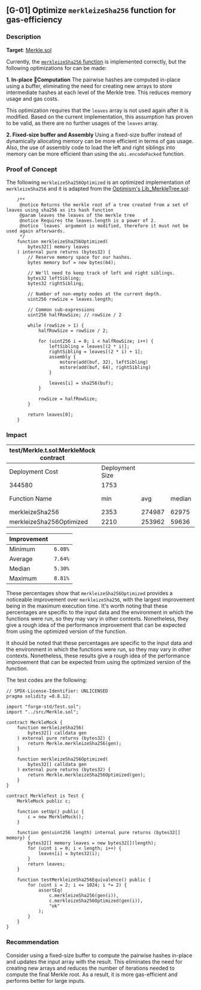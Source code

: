 ## [G-01] Optimize `merkleizeSha256` function for gas-efficiency

### Description
**Target**: [Merkle.sol](https://github.com/code-423n4/2023-04-eigenlayer/blob/main/src/contracts/libraries/Merkle.sol)

Currently, the [`merkleizeSha256` function](https://github.com/code-423n4/2023-04-eigenlayer/blob/main/src/contracts/libraries/Merkle.sol#L129-L153
) is implemented correctly, but the following optimizations for can be made:

**1. In-place Computation**
The pairwise hashes are computed in-place using a buffer, eliminating the need for creating new arrays to store intermediate hashes at each level of the Merkle tree. This reduces memory usage and gas costs.

This optimization requires that the `leaves` array is not used again after it is modified. Based on the current implementation, this assumption has proven to be valid, as there are no further usages of the `leaves` array.

**2. Fixed-size buffer and Assembly**
Using a fixed-size buffer instead of dynamically allocating memory can be more efficient in terms of gas usage. Also, the use of assembly code to load the left and right siblings into memory can be more efficient than using the `abi.encodePacked` function.

### Proof of Concept

The following `merkleizeSha256Optimized` is an optimized implementation of `merkleizeSha256` and it is adapted from the [Optimism's Lib_MerkleTree.sol](https://github.com/ethereum-optimism/optimism/blob/e6f1f61c569dbabffa2cfe6129e8e23a8646ffca/packages/contracts/contracts/libraries/utils/Lib_MerkleTree.sol#L13-L22):
```solidity
    /**
     @notice Returns the merkle root of a tree created from a set of leaves using sha256 as its hash function
     @param leaves the leaves of the merkle tree
     @notice Requires the leaves.length is a power of 2.
     @notice `leaves` argument is modified, therefore it must not be used again afterwards.
     */
    function merkleizeSha256Optimized(
        bytes32[] memory leaves
    ) internal pure returns (bytes32) {
        // Reserve memory space for our hashes.
        bytes memory buf = new bytes(64);

        // We'll need to keep track of left and right siblings.
        bytes32 leftSibling;
        bytes32 rightSibling;

        // Number of non-empty nodes at the current depth.
        uint256 rowSize = leaves.length;

        // Common sub-expressions
        uint256 halfRowSize; // rowSize / 2

        while (rowSize > 1) {
            halfRowSize = rowSize / 2;

            for (uint256 i = 0; i < halfRowSize; i++) {
                leftSibling = leaves[(2 * i)];
                rightSibling = leaves[(2 * i) + 1];
                assembly {
                    mstore(add(buf, 32), leftSibling)
                    mstore(add(buf, 64), rightSibling)
                }

                leaves[i] = sha256(buf);
            }

            rowSize = halfRowSize;
        }

        return leaves[0];
    }
```

### Impact

| test/Merkle.t.sol:MerkleMock contract |                 |        |        |         |         |
|---------------------------------------|-----------------|--------|--------|---------|---------|
| Deployment Cost                       | Deployment Size |        |        |         |         |
| 344580                                | 1753            |        |        |         |         |
| Function Name                         | min             | avg    | median | max     | # calls |
| merkleizeSha256                       | 2353            | 274987 | 62975  | 1396167 | 10      |
| merkleizeSha256Optimized              | 2210            | 253962 | 59636  | 1272892 | 10      |

| Improvement |         |
| ----------- | ------- |
| Minimum     | `6.08%` |
| Average     | `7.64%` |
| Median      | `5.30%` |
| Maximum     | `8.81%` |

These percentages show that `merkleizeSha256Optimized` provides a noticeable improvement over `merkleizeSha256`, with the largest improvement being in the maximum execution time. It's worth noting that these percentages are specific to the input data and the environment in which the functions were run, so they may vary in other contexts. Nonetheless, they give a rough idea of the performance improvement that can be expected from using the optimized version of the function.


It should be noted that these percentages are specific to the input data and the environment in which the functions were run, so they may vary in other contexts. Nonetheless, these results give a rough idea of the performance improvement that can be expected from using the optimized version of the function. 

The test codes are the following:
```solidity
// SPDX-License-Identifier: UNLICENSED
pragma solidity =0.8.12;

import "forge-std/Test.sol";
import "../src/Merkle.sol";

contract MerkleMock {
    function merkleizeSha256(
        bytes32[] calldata gen
    ) external pure returns (bytes32) {
        return Merkle.merkleizeSha256(gen);
    }

    function merkleizeSha256Optimized(
        bytes32[] calldata gen
    ) external pure returns (bytes32) {
        return Merkle.merkleizeSha256Optimized(gen);
    }
}

contract MerkleTest is Test {
    MerkleMock public c;

    function setUp() public {
        c = new MerkleMock();
    }

    function gen(uint256 length) internal pure returns (bytes32[] memory) {
        bytes32[] memory leaves = new bytes32[](length);
        for (uint i = 0; i < length; i++) {
            leaves[i] = bytes32(i);
        }
        return leaves;
    }

    function testMerkleizeSha256Equivalence() public {
        for (uint i = 2; i <= 1024; i *= 2) {
            assertEq(
                c.merkleizeSha256(gen(i)),
                c.merkleizeSha256Optimized(gen(i)),
                "ok"
            );
        }
    }
}
```

### Recommendation
Consider using a fixed-size buffer to compute the pairwise hashes in-place and updates the input array with the result. This eliminates the need for creating new arrays and reduces the number of iterations needed to compute the final Merkle root. As a result, it is more gas-efficient and performs better for large inputs.



